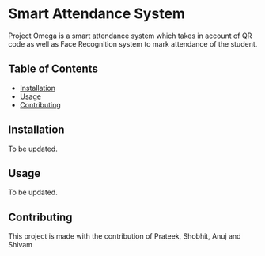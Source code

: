 # Smart Attendance System

Project Omega is a smart attendance system which takes in account of QR code as well as Face Recognition system to mark attendance of the student.


## Table of Contents

- [Installation](#installation)
- [Usage](#usage)
- [Contributing](#contributing)

## Installation

To be updated.

## Usage

To be updated.

## Contributing

This project is made with the contribution of Prateek, Shobhit, Anuj and Shivam 
